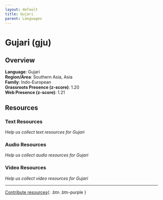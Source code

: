 ```yaml
---
layout: default
title: Gujari
parent: Languages
---
```


# Gujari (gju)

## Overview

**Language**: Gujari  
**Region/Area**: Southern Asia, Asia  
**Family**: Indo-European  
**Grassroots Presence (z-score)**: 1.20  
**Web Presence (z-score)**: 1.21  

## Resources

### Text Resources
*Help us collect text resources for Gujari*

### Audio Resources
*Help us collect audio resources for Gujari*

### Video Resources
*Help us collect video resources for Gujari*

---

[Contribute resources](https://forms.office.com/e/1SfLJx3u1r){: .btn .btn-purple }
